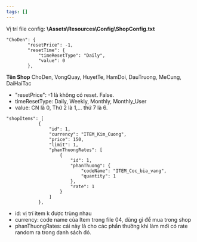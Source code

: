 ```yaml
---
tags: []
---
```

Vị trí file config: **\Assets\Resources\Config\ShopConfig.txt**

```
"ChoDen": {
		"resetPrice": -1,
		"resetTime": {
			"timeResetType": "Daily",
			"value": 0
		},
```

**Tên Shop**
ChoDen, VongQuay, HuyetTe, HamDoi, DauTruong, MeCung, DaiHaiTac

- "resetPrice": -1 là không có reset. False.
- timeResetType: Daily, Weekly, Monthly, Monthly_User
- value: CN là 0, Thứ 2 là 1,... thứ 7 là 6.

```
"shopItems": [
			{
				"id": 1,
				"currency": "ITEM_Kim_Cuong",
				"price": 150,
				"limit": 1,
				"phanThuongRates": [
					{
						"id": 1,
						"phanThuong": {
							"codeName": "ITEM_Coc_bia_vang",
							"quantity": 1
						},
						"rate": 1
					}
				]
			},
```

- id: vị trí item k được trùng nhau
- currency: code name của Item trong file 04, dùng gì để mua trong shop
- phanThuongRates: cái này là cho các phần thưởng khi làm mới có rate random ra trong danh sách đó.

